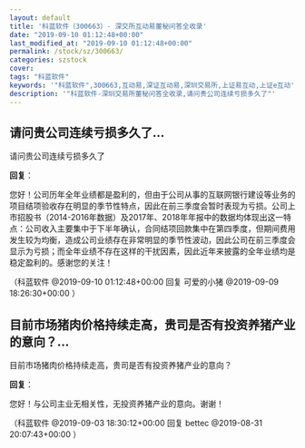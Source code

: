 ```yaml
---
layout: default
title: '科蓝软件（300663）- 深交所互动易董秘问答全收录'
date: "2019-09-10 01:12:48+00:00"
last_modified_at: "2019-09-10 01:12:48+00:00"
permalink: /stock/sz/300663/
categories: szstock
cover: 
tags: "科蓝软件"
keywords: '"科蓝软件",300663,互动易,深证互动易,深圳交易所,上证易互动,上证e互动'
description: '"科蓝软件-深圳交易所董秘问答全收录,请问贵公司连续亏损多久了"'
---
```


## 请问贵公司连续亏损多久了...

请问贵公司连续亏损多久了

**回复**：

您好！公司历年全年业绩都是盈利的，但由于公司从事的互联网银行建设等业务的项目结项验收存在明显的季节性特点，因此在前三季度会暂时表现为亏损。公司上市招股书（2014-2016年数据）及2017年、2018年年报中的数据均体现出这一特点：公司收入主要集中于下半年确认，合同结项回款集中在第四季度，但期间费用发生较为均衡，造成公司业绩存在非常明显的季节性波动，因此公司在前三季度会显示为亏损；而全年业绩不存在这样的干扰因素，因此近年来披露的全年业绩均是稳定盈利的。感谢您的关注！ 

（科蓝软件  @2019-09-10 01:12:48+00:00 回复 可爱的小猪  @2019-09-09 18:26:30+00:00 ）

## 目前市场猪肉价格持续走高，贵司是否有投资养猪产业的意向？...

目前市场猪肉价格持续走高，贵司是否有投资养猪产业的意向？

**回复**：

您好！与公司主业无相关性，无投资养猪产业的意向。谢谢！ 

（科蓝软件  @2019-09-03 18:30:12+00:00 回复 bettec  @2019-08-31 20:07:43+00:00 ）

